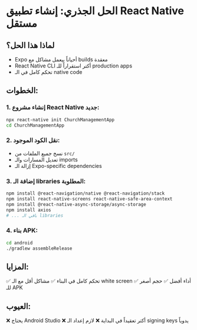 # الحل الجذري: إنشاء تطبيق React Native مستقل

## لماذا هذا الحل؟
- Expo أحياناً بيعمل مشاكل مع builds معقدة
- React Native CLI أكتر استقراراً للـ production apps
- تحكم كامل في الـ native code

## الخطوات:

### 1. إنشاء مشروع React Native جديد:
```bash
npx react-native init ChurchManagementApp
cd ChurchManagementApp
```

### 2. نقل الكود الموجود:
- نسخ جميع الملفات من `src/`
- تعديل المسارات والـ imports
- إزالة الـ Expo-specific dependencies

### 3. إضافة الـ libraries المطلوبة:
```bash
npm install @react-navigation/native @react-navigation/stack
npm install react-native-screens react-native-safe-area-context
npm install @react-native-async-storage/async-storage
npm install axios
# ... باقي الـ libraries
```

### 4. بناء APK:
```bash
cd android
./gradlew assembleRelease
```

## المزايا:
✅ تحكم كامل في البناء
✅ مشاكل أقل مع الـ white screen
✅ أداء أفضل
✅ حجم أصغر للـ APK

## العيوب:
❌ يحتاج Android Studio
❌ أكتر تعقيداً في البداية
❌ لازم إعداد الـ signing keys يدوياً
